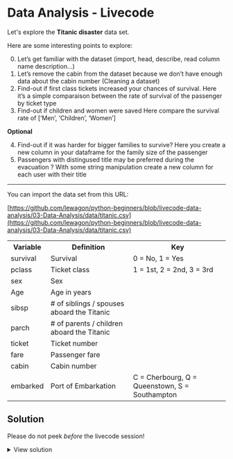 # Data Analysis - Livecode

Let's explore the **Titanic disaster** data set.

Here are some interesting points to explore:

0. Let’s get familiar with the dataset (import, head, describe, read column name description…)
1. Let’s remove the cabin from the dataset because we don’t have enough data about the cabin number (Cleaning a dataset)
2. Find-out if first class tickets increased your chances of survival.
   Here it’s a simple comparaison between the rate of survival of the passenger by ticket type
3. Find-out if children and women were saved
   Here compare the survival rate of [‘Men’, ‘Children’, ‘Women’]

**Optional**

4. Find-out if it was harder for bigger families to survive?
   Here you create a new column in your dataframe for the family size of the passenger
5. Passengers with distingused title may be preferred during the evacuation ?
   With some string manipulation create a new column for each user with their title

-----


You can import the data set from this URL:

[https://github.com/lewagon/python-beginners/blob/livecode-data-analysis/03-Data-Analysis/data/titanic.csv](https://github.com/lewagon/python-beginners/blob/livecode-data-analysis/03-Data-Analysis/data/titanic.csv)

<table>
<tbody>
<tr><th><b>Variable</b></th><th><b>Definition</b></th><th><b>Key</b></th></tr>
<tr>
<td>survival</td>
<td>Survival</td>
<td>0 = No, 1 = Yes</td>
</tr>
<tr>
<td>pclass</td>
<td>Ticket class</td>
<td>1 = 1st, 2 = 2nd, 3 = 3rd</td>
</tr>
<tr>
<td>sex</td>
<td>Sex</td>
<td></td>
</tr>
<tr>
<td>Age</td>
<td>Age in years</td>
<td></td>
</tr>
<tr>
<td>sibsp</td>
<td># of siblings / spouses aboard the Titanic</td>
<td></td>
</tr>
<tr>
<td>parch</td>
<td># of parents / children aboard the Titanic</td>
<td></td>
</tr>
<tr>
<td>ticket</td>
<td>Ticket number</td>
<td></td>
</tr>
<tr>
<td>fare</td>
<td>Passenger fare</td>
<td></td>
</tr>
<tr>
<td>cabin</td>
<td>Cabin number</td>
<td></td>
</tr>
<tr>
<td>embarked</td>
<td>Port of Embarkation</td>
<td>C = Cherbourg, Q = Queenstown, S = Southampton</td>
</tr>
</tbody>
</table>

## Solution

Please do not peek _before_ the livecode session!

<details><summary markdown='span'>View solution
</summary>

  <a href="https://github.com/lewagon/python-beginners-solutions/blob/master/03-Data-Analysis/livecode_solution.ipynb">Titanic disaster: Solution notebook<a>
</details>
